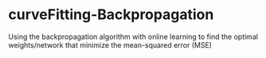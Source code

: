 # curveFitting-Backpropagation
 Using the backpropagation algorithm with online learning to find the optimal weights/network that minimize the mean-squared error (MSE)
